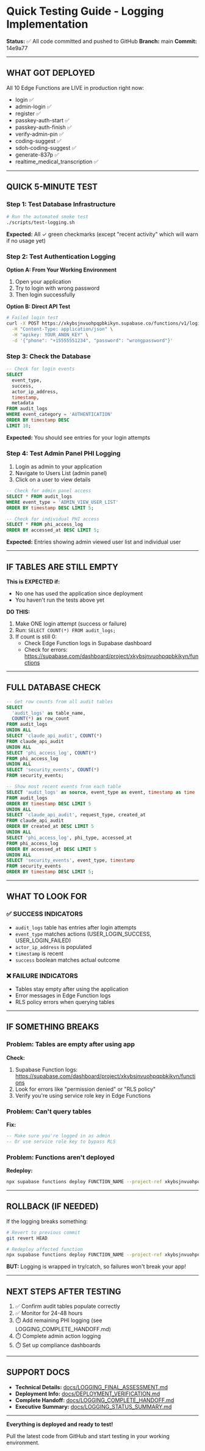 # Quick Testing Guide - Logging Implementation

**Status:** ✅ All code committed and pushed to GitHub
**Branch:** main
**Commit:** 14e9a77

---

## WHAT GOT DEPLOYED

All 10 Edge Functions are LIVE in production right now:
- login ✅
- admin-login ✅
- register ✅
- passkey-auth-start ✅
- passkey-auth-finish ✅
- verify-admin-pin ✅
- coding-suggest ✅
- sdoh-coding-suggest ✅
- generate-837p ✅
- realtime_medical_transcription ✅

---

## QUICK 5-MINUTE TEST

### Step 1: Test Database Infrastructure

```bash
# Run the automated smoke test
./scripts/test-logging.sh
```

**Expected:** All ✓ green checkmarks (except "recent activity" which will warn if no usage yet)

### Step 2: Test Authentication Logging

**Option A: From Your Working Environment**
1. Open your application
2. Try to login with wrong password
3. Then login successfully

**Option B: Direct API Test**
```bash
# Failed login test
curl -X POST https://xkybsjnvuohpqpbkikyn.supabase.co/functions/v1/login \
  -H "Content-Type: application/json" \
  -H "apikey: YOUR_ANON_KEY" \
  -d '{"phone": "+15555551234", "password": "wrongpassword"}'
```

### Step 3: Check the Database

```sql
-- Check for login events
SELECT
  event_type,
  success,
  actor_ip_address,
  timestamp,
  metadata
FROM audit_logs
WHERE event_category = 'AUTHENTICATION'
ORDER BY timestamp DESC
LIMIT 10;
```

**Expected:** You should see entries for your login attempts

### Step 4: Test Admin Panel PHI Logging

1. Login as admin to your application
2. Navigate to Users List (admin panel)
3. Click on a user to view details

```sql
-- Check for admin panel access
SELECT * FROM audit_logs
WHERE event_type = 'ADMIN_VIEW_USER_LIST'
ORDER BY timestamp DESC LIMIT 5;

-- Check for individual PHI access
SELECT * FROM phi_access_log
ORDER BY accessed_at DESC LIMIT 5;
```

**Expected:** Entries showing admin viewed user list and individual user

---

## IF TABLES ARE STILL EMPTY

**This is EXPECTED if:**
- No one has used the application since deployment
- You haven't run the tests above yet

**DO THIS:**
1. Make ONE login attempt (success or failure)
2. Run: `SELECT COUNT(*) FROM audit_logs;`
3. If count is still 0:
   - Check Edge Function logs in Supabase dashboard
   - Check for errors: https://supabase.com/dashboard/project/xkybsjnvuohpqpbkikyn/functions

---

## FULL DATABASE CHECK

```sql
-- Get row counts from all audit tables
SELECT
  'audit_logs' as table_name,
  COUNT(*) as row_count
FROM audit_logs
UNION ALL
SELECT 'claude_api_audit', COUNT(*)
FROM claude_api_audit
UNION ALL
SELECT 'phi_access_log', COUNT(*)
FROM phi_access_log
UNION ALL
SELECT 'security_events', COUNT(*)
FROM security_events;

-- Show most recent events from each table
SELECT 'audit_logs' as source, event_type as event, timestamp as time
FROM audit_logs
ORDER BY timestamp DESC LIMIT 5
UNION ALL
SELECT 'claude_api_audit', request_type, created_at
FROM claude_api_audit
ORDER BY created_at DESC LIMIT 5
UNION ALL
SELECT 'phi_access_log', phi_type, accessed_at
FROM phi_access_log
ORDER BY accessed_at DESC LIMIT 5
UNION ALL
SELECT 'security_events', event_type, timestamp
FROM security_events
ORDER BY timestamp DESC LIMIT 5;
```

---

## WHAT TO LOOK FOR

### ✅ SUCCESS INDICATORS
- `audit_logs` table has entries after login attempts
- `event_type` matches actions (USER_LOGIN_SUCCESS, USER_LOGIN_FAILED)
- `actor_ip_address` is populated
- `timestamp` is recent
- `success` boolean matches actual outcome

### ❌ FAILURE INDICATORS
- Tables stay empty after using the application
- Error messages in Edge Function logs
- RLS policy errors when querying tables

---

## IF SOMETHING BREAKS

### Problem: Tables are empty after using app
**Check:**
1. Supabase Function logs: https://supabase.com/dashboard/project/xkybsjnvuohpqpbkikyn/functions
2. Look for errors like "permission denied" or "RLS policy"
3. Verify you're using service role key in Edge Functions

### Problem: Can't query tables
**Fix:**
```sql
-- Make sure you're logged in as admin
-- Or use service role key to bypass RLS
```

### Problem: Functions aren't deployed
**Redeploy:**
```bash
npx supabase functions deploy FUNCTION_NAME --project-ref xkybsjnvuohpqpbkikyn
```

---

## ROLLBACK (IF NEEDED)

If the logging breaks something:

```bash
# Revert to previous commit
git revert HEAD

# Redeploy affected function
npx supabase functions deploy FUNCTION_NAME --project-ref xkybsjnvuohpqpbkikyn
```

**BUT:** Logging is wrapped in try/catch, so failures won't break your app!

---

## NEXT STEPS AFTER TESTING

1. ✅ Confirm audit tables populate correctly
2. ✅ Monitor for 24-48 hours
3. ⏱️ Add remaining PHI logging (see LOGGING_COMPLETE_HANDOFF.md)
4. ⏱️ Complete admin action logging
5. ⏱️ Set up compliance dashboards

---

## SUPPORT DOCS

- **Technical Details:** [docs/LOGGING_FINAL_ASSESSMENT.md](docs/LOGGING_FINAL_ASSESSMENT.md)
- **Deployment Info:** [docs/DEPLOYMENT_VERIFICATION.md](docs/DEPLOYMENT_VERIFICATION.md)
- **Complete Handoff:** [docs/LOGGING_COMPLETE_HANDOFF.md](docs/LOGGING_COMPLETE_HANDOFF.md)
- **Executive Summary:** [docs/LOGGING_STATUS_SUMMARY.md](docs/LOGGING_STATUS_SUMMARY.md)

---

**Everything is deployed and ready to test!**

Pull the latest code from GitHub and start testing in your working environment.
